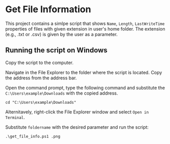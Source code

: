 # Get File Information

This project contains a simlpe script that shows `Name`, `Length`, `LastWriteTime` properties of files with given extension in user's home folder. The extension (e.g., .txt or .csv) is given by the user as a parameter.

## Running the script on Windows
Copy the script to the computer.

Navigate in the File Explorer to the folder where the script is located. Copy the address from the address bar.

Open the command prompt, type the following command and substitute the `C:\Users\example\Downloads` with the copied address.
```
cd "C:\Users\example\Downloads"
```

Alternitavely, right-click the File Explorer window and select `Open in Terminal`.

Substitute `foldername` with the desired parameter and run the script:
```
.\get_file_info.ps1 .png
```
